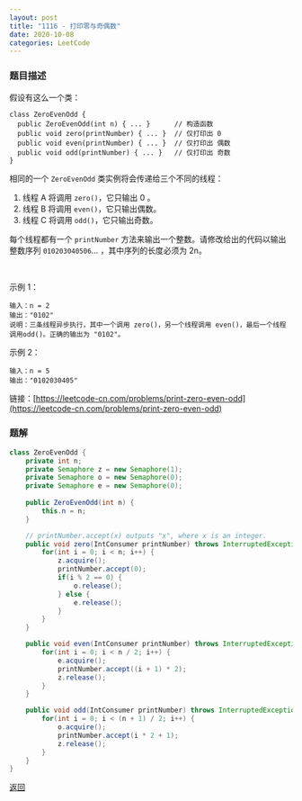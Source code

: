 ```yaml
---
layout: post
title: "1116 - 打印零与奇偶数"
date: 2020-10-08
categories: LeetCode
---
```


### **题目描述**
假设有这么一个类：
```
class ZeroEvenOdd {
  public ZeroEvenOdd(int n) { ... }      // 构造函数
  public void zero(printNumber) { ... }  // 仅打印出 0
  public void even(printNumber) { ... }  // 仅打印出 偶数
  public void odd(printNumber) { ... }   // 仅打印出 奇数
}
```
相同的一个 `ZeroEvenOdd` 类实例将会传递给三个不同的线程：
1. 线程 A 将调用 `zero()`，它只输出 0 。
2. 线程 B 将调用 `even()`，它只输出偶数。
3. 线程 C 将调用 `odd()`，它只输出奇数。

每个线程都有一个 `printNumber` 方法来输出一个整数。请修改给出的代码以输出整数序列 `010203040506`... ，其中序列的长度必须为 2n。

 

示例 1：
```
输入：n = 2
输出："0102"
说明：三条线程异步执行，其中一个调用 zero()，另一个线程调用 even()，最后一个线程调用odd()。正确的输出为 "0102"。
```
示例 2：
```
输入：n = 5
输出："0102030405"
```

链接：[https://leetcode-cn.com/problems/print-zero-even-odd](https://leetcode-cn.com/problems/print-zero-even-odd)



### **题解**
``` java
class ZeroEvenOdd {
    private int n;
    private Semaphore z = new Semaphore(1);
    private Semaphore o = new Semaphore(0);
    private Semaphore e = new Semaphore(0);
    
    public ZeroEvenOdd(int n) {
        this.n = n;
    }

    // printNumber.accept(x) outputs "x", where x is an integer.
    public void zero(IntConsumer printNumber) throws InterruptedException {
        for(int i = 0; i < n; i++) {
            z.acquire();
            printNumber.accept(0);
            if(i % 2 == 0) {
                o.release();
            } else {
                e.release();
            }
        }
    }

    public void even(IntConsumer printNumber) throws InterruptedException {
        for(int i = 0; i < n / 2; i++) {
            e.acquire();
            printNumber.accept((i + 1) * 2);
            z.release();
        }
    }

    public void odd(IntConsumer printNumber) throws InterruptedException {
        for(int i = 0; i < (n + 1) / 2; i++) {
            o.acquire();
            printNumber.accept(i * 2 + 1);
            z.release();
        }
    }
}
```

[返回](https://maxwell-blog.cn/leetcode/2020/10/08/leetcode.html)